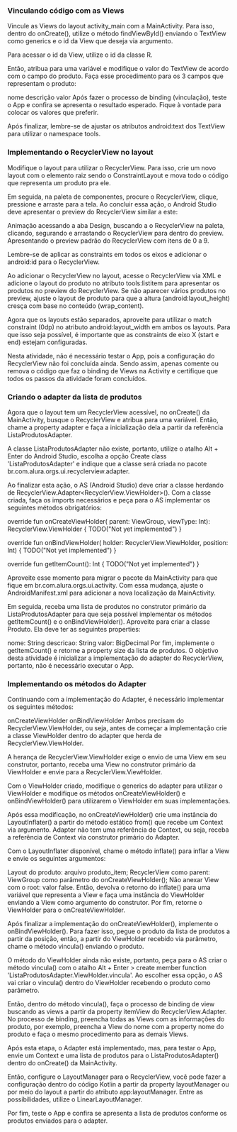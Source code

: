 ### Vinculando código com as Views

Vincule as Views do layout activity_main com a MainActivity. Para isso, dentro do onCreate(), utilize o método findViewById() enviando o TextView como generics e o id da View que deseja via argumento.

Para acessar o id da View, utilize o id da classe R.

Então, atribua para uma variável e modifique o valor do TextView de acordo com o campo do produto. Faça esse procedimento para os 3 campos que representam o produto:

nome
descrição
valor
Após fazer o processo de binding (vinculação), teste o App e confira se apresenta o resultado esperado. Fique à vontade para colocar os valores que preferir.

Após finalizar, lembre-se de ajustar os atributos android:text dos TextView para utilizar o namespace tools.

### Implementando o RecyclerView no layout

Modifique o layout para utilizar o RecyclerView. Para isso, crie um novo layout com o elemento raiz sendo o ConstraintLayout e mova todo o código que representa um produto pra ele.

Em seguida, na paleta de componentes, procure o RecyclerView, clique, pressione e arraste para a tela. Ao concluir essa ação, o Android Studio deve apresentar o preview do RecyclerView similar a este:

Animação acessando a aba Design, buscando a o RecyclerView na paleta, clicando, segurando e arrastando o RecyclerView para dentro do preview. Apresentando o preview padrão do RecyclerView com itens de 0 a 9.

Lembre-se de aplicar as constraints em todos os eixos e adicionar o android:id para o RecyclerView.

Ao adicionar o RecyclerView no layout, acesse o RecyclerView via XML e adicione o layout do produto no atributo tools:listitem para apresentar os produtos no preview do RecyclerView. Se não aparecer vários produtos no preview, ajuste o layout de produto para que a altura (android:layout_height) cresça com base no conteúdo (wrap_content).

Agora que os layouts estão separados, aproveite para utilizar o match constraint (0dp) no atributo android:layout_width em ambos os layouts. Para que isso seja possível, é importante que as constraints de eixo X (start e end) estejam configuradas.

Nesta atividade, não é necessário testar o App, pois a configuração do RecyclerView não foi concluída ainda. Sendo assim, apenas comente ou remova o código que faz o binding de Views na Activity e certifique que todos os passos da atividade foram concluídos.

### Criando o adapter da lista de produtos

Agora que o layout tem um RecyclerView acessível, no onCreate() da MainActivity, busque o RecyclerView e atribua para uma variável. Então, chame a property adapter e faça a inicialização dela a partir da referência ListaProdutosAdapter.

A classe ListaProdutosAdapter não existe, portanto, utilize o atalho Alt + Enter do Android Studio, escolha a opção Create class 'ListaProdutosAdapter' e indique que a classe será criada no pacote br.com.alura.orgs.ui.recyclerview.adapter.

Ao finalizar esta ação, o AS (Android Studio) deve criar a classe herdando de RecyclerView.Adapter<RecyclerView.ViewHolder>(). Com a classe criada, faça os imports necessários e peça para o AS implementar os seguintes métodos obrigatórios:

override fun onCreateViewHolder(
    parent: ViewGroup, 
    viewType: Int): RecyclerView.ViewHolder {
        TODO("Not yet implemented")
}

override fun onBindViewHolder(
    holder: RecyclerView.ViewHolder, 
    position: Int) {
        TODO("Not yet implemented")
}

override fun getItemCount(): Int {
      TODO("Not yet implemented")
}

Aproveite esse momento para migrar o pacote da MainActivity para que fique em br.com.alura.orgs.ui.activity. Com essa mudança, ajuste o AndroidManifest.xml para adicionar a nova localização da MainActivity.

Em seguida, receba uma lista de produtos no construtor primário da ListaProdutosAdapter para que seja possível implementar os métodos getItemCount() e o onBindViewHolder(). Aproveite para criar a classe Produto. Ela deve ter as seguintes properties:

nome: String
descricao: String
valor: BigDecimal
Por fim, implemente o getItemCount() e retorne a property size da lista de produtos. O objetivo desta atividade é inicializar a implementação do adapter do RecyclerView, portanto, não é necessário executar o App.

### Implementando os métodos do Adapter

Continuando com a implementação do Adapter, é necessário implementar os seguintes métodos:

onCreateViewHolder
onBindViewHolder
Ambos precisam do RecyclerView.ViewHolder, ou seja, antes de começar a implementação crie a classe ViewHolder dentro do adapter que herda de RecyclerView.ViewHolder.

A herança de RecyclerView.ViewHolder exige o envio de uma View em seu construtor, portanto, receba uma View no construtor primário da ViewHolder e envie para a RecyclerView.ViewHolder.

Com o ViewHolder criado, modifique o generics do adapter para utilizar o ViewHolder e modifique os métodos onCreateViewHolder() e onBindViewHolder() para utilizarem o ViewHolder em suas implementações.

Após essa modificação, no onCreateViewHolder() crie uma instância do LayoutInflater() a partir do método estático from() que recebe um Context via argumento. Adapter não tem uma referência de Context, ou seja, receba a referência de Context via construtor primário do Adapter.

Com o LayoutInflater disponível, chame o método inflate() para inflar a View e envie os seguintes argumentos:

Layout do produto: arquivo produto_item;
RecyclerView como parent: ViewGroup como parâmetro do onCreateViewHolder();
Não anexar View com o root: valor false.
Então, devolva o retorno do inflate() para uma variável que representa a View e faça uma instância do ViewHolder enviando a View como argumento do construtor. Por fim, retorne o ViewHolder para o onCreateViewHolder.

Após finalizar a implementação do onCreateViewHolder(), implemente o onBindViewHolder(). Para fazer isso, pegue o produto da lista de produtos a partir da posição, então, a partir do ViewHolder recebido via parâmetro, chame o método vincula() enviando o produto.

O método do ViewHolder ainda não existe, portanto, peça para o AS criar o método vincula() com o atalho Alt + Enter > create member function 'ListaProdutosAdapter.ViewHolder.vincula'. Ao escolher essa opção, o AS vai criar o vincula() dentro do ViewHolder recebendo o produto como parâmetro.

Então, dentro do método vincula(), faça o processo de binding de view buscando as views a partir da property itemView do RecyclerView.Adapter. No processo de binding, preencha todas as Views com as informações do produto, por exemplo, preencha a View do nome com a property nome do produto e faça o mesmo procedimento para as demais Views.

Após esta etapa, o Adapter está implementado, mas, para testar o App, envie um Context e uma lista de produtos para o ListaProdutosAdapter() dentro do onCreate() da MainActivity.

Então, configure o LayoutManager para o RecyclerView, você pode fazer a configuração dentro do código Kotlin a partir da property layoutManager ou por meio do layout a partir do atributo app:layoutManager. Entre as possibilidades, utilize o LinearLayoutManager.

Por fim, teste o App e confira se apresenta a lista de produtos conforme os produtos enviados para o adapter.